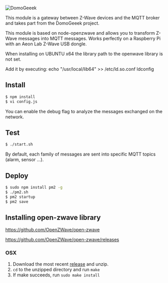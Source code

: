 ![DomoGeeek](https://github.com/ltoinel/DomoGeeek/raw/master/static/img/logo.jpg "Domogeek")

This module is a gateway between Z-Wave devices and the MQTT broker and takes part from the DomoGeeek project.

This module is based on node-openzwave and allows you to transform Z-Wave messages into MQTT messages.
Works perfectly on a Raspberry Pi with an Aeon Lab Z-Wave USB dongle.

When installing on UBUNTU x64 the library path to the openwave library is
not set.

Add it by executing:
echo "/usr/local/lib64" >> /etc/ld.so.conf
ldconfig

## Install 

```sh
$ npm install
$ vi config.js 
```

You can enable the debug flag to analyze the messages exchanged on the network.


## Test 

```sh
$ ./start.sh
```

By default, each family of messages are sent into specific MQTT topics (alarm, sensor ...).

## Deploy 

```sh
$ sudo npm install pm2 -g
$ ./pm2.sh
$ pm2 startup
$ pm2 save
```



## Installing open-zwave library
https://github.com/OpenZWave/open-zwave

https://github.com/OpenZWave/open-zwave/releases

### OSX

1. Download the most recent [release](https://github.com/OpenZWave/open-zwave/releases) and unzip.
2. `cd` to the unzipped directory and run `make`
3. If make succeeds, run `sudo make install`